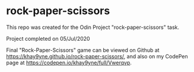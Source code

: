 # rock-paper-scissors
This repo was created for the Odin Project "rock-paper-scissors" task.

Project completed on 05/Jul/2020

Final "Rock-Paper-Scissors" game can be viewed on Github at https://khay9yne.github.io/rock-paper-scissors/, and also on my CodePen page at https://codepen.io/khay9yne/full/Vwerqvp.
